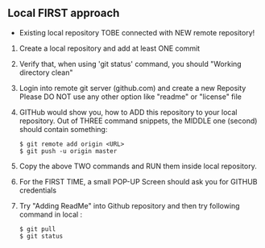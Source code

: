 ## Local FIRST approach

- Existing local repository TOBE connected with NEW remote repository!

1. Create a local repository and add at least ONE commit
2. Verify that, when using 'git status' command, you should "Working directory clean"
3. Login into remote git server (github.com) and create a new Reposity 
    Please DO NOT use any other option like "readme" or "license" file
4. GITHub would show you, how to ADD this repository to your local repository.
    Out of THREE command snippets, the MIDDLE one (second) should contain something:

    ```
    $ git remote add origin <URL>
    $ git push -u origin master
    ```

5.  Copy the above TWO commands and RUN them inside local repository.
6.  For the FIRST TIME, a small POP-UP Screen should ask you for GITHUB credentials
7.  Try "Adding ReadMe" into Github repository and then try following command in local :

    ```
    $ git pull
    $ git status
    ```

